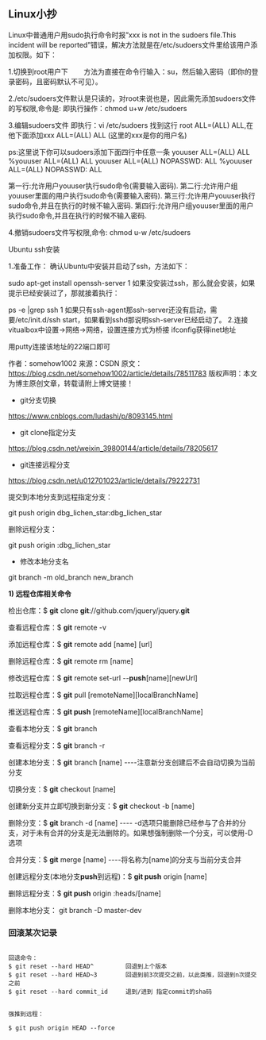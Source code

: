 ## Linux小抄

Linux中普通用户用sudo执行命令时报”xxx is not in the sudoers file.This incident will be reported”错误，解决方法就是在/etc/sudoers文件里给该用户添加权限。如下：

1.切换到root用户下 
　　方法为直接在命令行输入：su，然后输入密码（即你的登录密码，且密码默认不可见）。

2./etc/sudoers文件默认是只读的，对root来说也是，因此需先添加sudoers文件的写权限,命令是: 
即执行操作：chmod u+w /etc/sudoers

3.编辑sudoers文件 
即执行：vi /etc/sudoers 
找到这行 root ALL=(ALL) ALL,在他下面添加xxx ALL=(ALL) ALL (这里的xxx是你的用户名)

ps:这里说下你可以sudoers添加下面四行中任意一条 
youuser ALL=(ALL) ALL 
%youuser ALL=(ALL) ALL 
youuser ALL=(ALL) NOPASSWD: ALL 
%youuser ALL=(ALL) NOPASSWD: ALL

第一行:允许用户youuser执行sudo命令(需要输入密码). 
第二行:允许用户组youuser里面的用户执行sudo命令(需要输入密码). 
第三行:允许用户youuser执行sudo命令,并且在执行的时候不输入密码. 
第四行:允许用户组youuser里面的用户执行sudo命令,并且在执行的时候不输入密码.

4.撤销sudoers文件写权限,命令: 
chmod u-w /etc/sudoers



Ubuntu ssh安装

1.准备工作： 
确认Ubuntu中安装并启动了ssh，方法如下：

sudo apt-get install openssh-server
1
如果没安装过ssh，那么就会安装，如果提示已经安装过了，那就接着执行：

ps -e |grep ssh
1
如果只有ssh-agent那ssh-server还没有启动，需要/etc/init.d/ssh start，如果看到sshd那说明ssh-server已经启动了。 
2.连接 
vitualbox中设置->网络->网络，设置连接方式为桥接 
ifconfig获得inet地址 

用putty连接该地址的22端口即可

作者：somehow1002 
来源：CSDN 
原文：https://blog.csdn.net/somehow1002/article/details/78511783 
版权声明：本文为博主原创文章，转载请附上博文链接！



- git分支切换

https://www.cnblogs.com/ludashi/p/8093145.html

- git clone指定分支

https://blog.csdn.net/weixin_39800144/article/details/78205617



- git连接远程分支

https://blog.csdn.net/u012701023/article/details/79222731

提交到本地分支到远程指定分支：

 git push origin dbg_lichen_star:dbg_lichen_star

删除远程分支：

git push origin :dbg_lichen_star

- 修改本地分支名

git branch -m old_branch new_branch



**1) 远程仓库相关命令**

检出仓库：$ **git** clone **git**://github.com/jquery/jquery.**git**

查看远程仓库：$ **git** remote -v

添加远程仓库：$ **git** remote add [name] [url]

删除远程仓库：$ **git** remote rm [name]

修改远程仓库：$ **git** remote set-url --**push**[name][newUrl]

拉取远程仓库：$ **git** pull [remoteName][localBranchName]

推送远程仓库：$ **git push** [remoteName][localBranchName]



查看本地分支：$ **git** branch

查看远程分支：$ **git** branch -r

创建本地分支：$ **git** branch [name] ----注意新分支创建后不会自动切换为当前分支

切换分支：$ **git** checkout [name]

创建新分支并立即切换到新分支：$ **git** checkout -b [name]

删除分支：$ **git** branch -d [name] ---- -d选项只能删除已经参与了合并的分支，对于未有合并的分支是无法删除的。如果想强制删除一个分支，可以使用-D选项

合并分支：$ **git** merge [name] ----将名称为[name]的分支与当前分支合并

创建远程分支(本地分支**push**到远程)：$ **git push** origin [name]

删除远程分支：$ **git push** origin :heads/[name]



删除本地分支： git branch -D master-dev



### 回滚某次记录

```

回退命令：
$ git reset --hard HEAD^         回退到上个版本
$ git reset --hard HEAD~3        回退到前3次提交之前，以此类推，回退到n次提交之前
$ git reset --hard commit_id     退到/进到 指定commit的sha码
 
 
强推到远程：
 
$ git push origin HEAD --force
```

